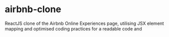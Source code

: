 # airbnb-clone
ReactJS clone of the Airbnb Online Experiences page, utilising JSX element mapping and optimised coding practices for a readable code and 
